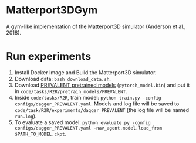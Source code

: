 # Matterport3DGym
A gym-like implementation of the Matterport3D simulator (Anderson et al., 2018).

# Run experiments

1. Install Docker Image and Build the Matterport3D simulator.
2. Download data: `bash download_data.sh`.
3. Download [PREVALENT pretrained models](https://drive.google.com/drive/folders/1sW2xVaSaciZiQ7ViKzm_KbrLD_XvOq5y) (`pytorch_model.bin`) and put it in `code/tasks/R2R/pretrain_models/PREVALENT`.
4. Inside `code/tasks/R2R`, train model: `python train.py -config configs/dagger_PREVALENT.yaml`. Models and log file will be saved to `code/task/R2R/experiments/dagger_PREVALENT` (the log file will be named `run.log`). 
5. To evaluate a saved model: `python evaluate.py -config configs/dagger_PREVALENT.yaml -nav_agent.model.load_from $PATH_TO_MODEL.ckpt`. 



